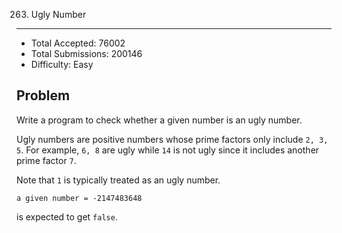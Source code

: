263. Ugly Number
---

- Total Accepted: 76002
- Total Submissions: 200146
- Difficulty: Easy


Problem
---
Write a program to check whether a given number is an ugly number.

Ugly numbers are positive numbers whose prime factors only include `2, 3, 5`. For example, `6, 8` are ugly while `14` is not ugly since it includes another prime factor `7`.

Note that `1` is typically treated as an ugly number.

```
a given number = -2147483648
```
is expected to get `false`.
